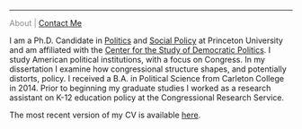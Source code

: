 <hr>

<span class="credits left" style="color:#888"> About | 
            <a href="https://leahrosenstiel.github.io/contactme.html">Contact Me</a>            
  
I am a Ph.D. Candidate in <a href="https://politics.princeton.edu/">Politics</a> and <a href="http://wws.princeton.edu/graduate-programs/programs-and-certificates/joint-degree-program-social-policy">Social Policy</a> at Princeton University and am affiliated with the <a href="https://csdp.princeton.edu/">Center for the Study of Democratic Politics</a>. I study American political institutions, with a focus on Congress.  In my dissertation I examine how congressional structure shapes, and potentially distorts, policy. I received a B.A. in Political Science from Carleton College in 2014. Prior to beginning my graduate studies I worked as a research assistant on K-12 education policy at the Congressional Research Service.


The most recent version of my CV is available <a href="https://leahrosenstiel.github.io/Rosenstiel_Current_CV.pdf">here</a>.
